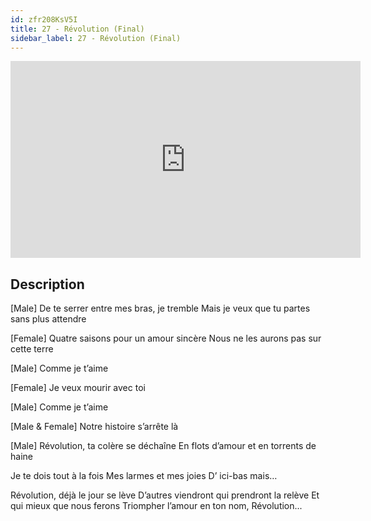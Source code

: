 ```yaml
---
id: zfr208KsV5I
title: 27 - Révolution (Final)
sidebar_label: 27 - Révolution (Final)
---
```


<iframe
  width="560"
  height="315"
  src="https://www.youtube.com/embed/zfr208KsV5I"
  title="YouTube video player"
  frameborder="0"
  allow="accelerometer; autoplay; clipboard-write; encrypted-media; gyroscope; picture-in-picture; web-share"
  referrerpolicy="strict-origin-when-cross-origin"
  allowfullscreen
></iframe>

## Description

[Male]
De te serrer entre mes bras, je tremble
Mais je veux que tu partes sans plus attendre

[Female]
Quatre saisons pour un amour sincère
Nous ne les aurons pas sur cette terre

[Male]
Comme je t’aime

[Female]
Je veux mourir avec toi

[Male]
Comme je t’aime

[Male & Female]
Notre histoire s’arrête là

[Male]
Révolution, ta colère se déchaîne
En flots d’amour et en torrents de haine

Je te dois tout à la fois
Mes larmes et mes joies
D’ ici-bas mais…

Révolution, déjà le jour se lève
D’autres viendront qui prendront la relève
Et qui mieux que nous ferons
Triompher l’amour en ton nom,
Révolution...
